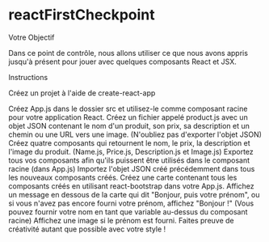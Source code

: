 # reactFirstCheckpoint

Votre Objectif

 

Dans ce point de contrôle, nous allons utiliser ce que nous avons appris jusqu'à présent pour jouer avec quelques composants React et JSX.

 


Instructions

Créez un projet à l'aide de create-react-app

Créez App.js dans le dossier src et utilisez-le comme composant racine pour votre application React.
Créez un fichier appelé product.js avec un objet JSON contenant le nom d'un produit, son prix, sa description et un chemin ou une URL vers une image. (N'oubliez pas d'exporter l'objet JSON)
Créez quatre composants qui retournent le nom, le prix, la description et l'image du produit. (Name.js, Price.js, Description.js et Image.js)
Exportez tous vos composants afin qu'ils puissent être utilisés dans le composant racine (dans App.js)
Importez l'objet JSON créé précédemment dans tous les nouveaux composants créés.
Créez une carte contenant tous les composants créés en utilisant react-bootstrap dans votre App.js.
Affichez un message en dessous de la carte qui dit "Bonjour, puis votre prénom", ou si vous n'avez pas encore fourni votre prénom, affichez "Bonjour !" (Vous pouvez fournir votre nom en tant que variable au-dessus du composant racine)
Affichez une image si le prénom est fourni.
Faites preuve de créativité autant que possible avec votre style !

